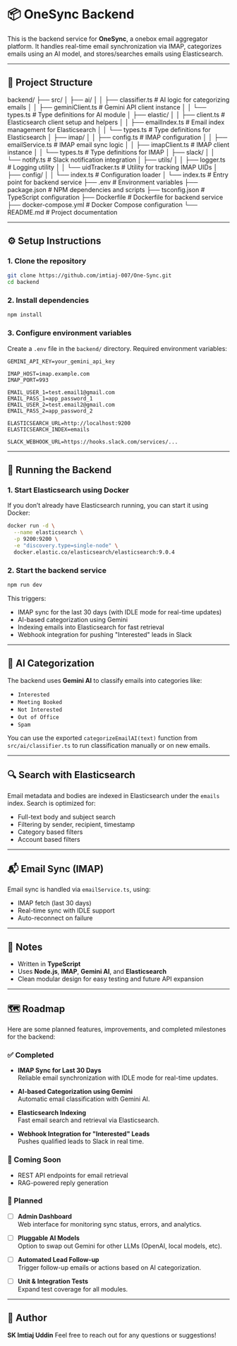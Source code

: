 # 📦 OneSync Backend

This is the backend service for **OneSync**, a onebox email aggregator platform. It handles real-time email synchronization via IMAP, categorizes emails using an AI model, and stores/searches emails using Elasticsearch.

---

## 📁 Project Structure

backend/
├── src/
│   ├── ai/
│   │   ├── classifier.ts           # AI logic for categorizing emails
│   │   ├── geminiClient.ts         # Gemini API client instance
│   │   └── types.ts                # Type definitions for AI module
│   ├── elastic/
│   │   ├── client.ts               # Elasticsearch client setup and helpers
│   │   ├── emailIndex.ts           # Email index management for Elasticsearch
│   │   └── types.ts                # Type definitions for Elasticsearch
│   ├── imap/
│   │   ├── config.ts               # IMAP configuration
│   │   ├── emailService.ts         # IMAP email sync logic
│   │   ├── imapClient.ts           # IMAP client instance
│   │   └── types.ts                # Type definitions for IMAP
│   ├── slack/
│   │   └── notify.ts               # Slack notification integration
│   ├── utils/
│   │   ├── logger.ts               # Logging utility
│   │   └── uidTracker.ts           # Utility for tracking IMAP UIDs
│   ├── config/
│   │   └── index.ts                # Configuration loader
│   └── index.ts                    # Entry point for backend service
├── .env                            # Environment variables
├── package.json                    # NPM dependencies and scripts
├── tsconfig.json                   # TypeScript configuration
├── Dockerfile                      # Dockerfile for backend service
├── docker-compose.yml              # Docker Compose configuration
└── README.md                       # Project documentation

---

## ⚙️ Setup Instructions

### 1. Clone the repository

```bash
git clone https://github.com/imtiaj-007/One-Sync.git
cd backend
```

### 2. Install dependencies

```bash
npm install
```

### 3. Configure environment variables

Create a `.env` file in the `backend/` directory. Required environment variables:

```env
GEMINI_API_KEY=your_gemini_api_key

IMAP_HOST=imap.example.com
IMAP_PORT=993

EMAIL_USER_1=test.email1@gmail.com
EMAIL_PASS_1=app_password_1
EMAIL_USER_2=test.email2@gmail.com
EMAIL_PASS_2=app_password_2

ELASTICSEARCH_URL=http://localhost:9200
ELASTICSEARCH_INDEX=emails

SLACK_WEBHOOK_URL=https://hooks.slack.com/services/...
```

---

## 🚀 Running the Backend

### 1. Start Elasticsearch using Docker

If you don’t already have Elasticsearch running, you can start it using Docker:

```bash
docker run -d \
  --name elasticsearch \
  -p 9200:9200 \
  -e "discovery.type=single-node" \
  docker.elastic.co/elasticsearch/elasticsearch:9.0.4
```

### 2. Start the backend service

```bash
npm run dev
```

This triggers:

* IMAP sync for the last 30 days (with IDLE mode for real-time updates)
* AI-based categorization using Gemini
* Indexing emails into Elasticsearch for fast retrieval
* Webhook integration for pushing "Interested" leads in Slack

---

## 🤖 AI Categorization

The backend uses **Gemini AI** to classify emails into categories like:

* `Interested`
* `Meeting Booked`
* `Not Interested`
* `Out of Office`
* `Spam`

You can use the exported `categorizeEmailAI(text)` function from `src/ai/classifier.ts` to run classification manually or on new emails.

---

## 🔍 Search with Elasticsearch

Email metadata and bodies are indexed in Elasticsearch under the `emails` index. Search is optimized for:

* Full-text body and subject search
* Filtering by sender, recipient, timestamp
* Category based filters
* Account based filters

---

## 📬 Email Sync (IMAP)

Email sync is handled via `emailService.ts`, using:

* IMAP fetch (last 30 days)
* Real-time sync with IDLE support
* Auto-reconnect on failure

---

## 📌 Notes

* Written in **TypeScript**
* Uses **Node.js**, **IMAP**, **Gemini AI**, and **Elasticsearch**
* Clean modular design for easy testing and future API expansion

---


## 🗺️ Roadmap

Here are some planned features, improvements, and completed milestones for the backend:

### ✅ Completed

- **IMAP Sync for Last 30 Days**  
  Reliable email synchronization with IDLE mode for real-time updates.

- **AI-based Categorization using Gemini**  
  Automatic email classification with Gemini AI.

- **Elasticsearch Indexing**  
  Fast email search and retrieval via Elasticsearch.

- **Webhook Integration for "Interested" Leads**  
  Pushes qualified leads to Slack in real time.

### 🧪 Coming Soon

* REST API endpoints for email retrieval
* RAG-powered reply generation

### 🚧 Planned

- [ ] **Admin Dashboard**  
  Web interface for monitoring sync status, errors, and analytics.

- [ ] **Pluggable AI Models**  
  Option to swap out Gemini for other LLMs (OpenAI, local models, etc).

- [ ] **Automated Lead Follow-up**  
  Trigger follow-up emails or actions based on AI categorization.

- [ ] **Unit & Integration Tests**  
  Expand test coverage for all modules.

---

## 🧠 Author

**SK Imtiaj Uddin**
Feel free to reach out for any questions or suggestions!

